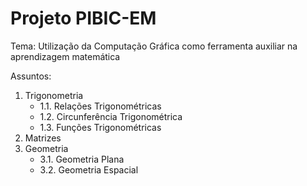 # Projeto PIBIC-EM

Tema: Utilização da Computação Gráfica como ferramenta auxiliar na aprendizagem matemática

Assuntos:

1. Trigonometria
   - 1.1. Relações Trigonométricas
   - 1.2. Circunferência Trigonométrica
   - 1.3. Funções Trigonométricas
2. Matrizes
3. Geometria
   - 3.1. Geometria Plana
   - 3.2. Geometria Espacial
